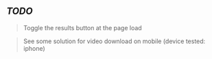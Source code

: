 ## _TODO_
> Toggle the results button at the page load

> See some solution for video download on mobile (device tested: iphone)
